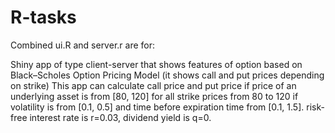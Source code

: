 # R-tasks
Combined ui.R and server.r are for:

 Shiny app of type client-server that shows features of option based on Black–Scholes Option Pricing Model (it shows call and  put prices depending on strike)
This app can calculate call price and put price if price of an underlying asset is from [80, 120] for all strike prices from 80 to 120 if volatility is from [0.1, 0.5] and time before expiration time from [0.1, 1.5].
risk-free interest rate is r=0.03, dividend yield is q=0.

